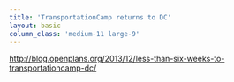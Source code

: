 ```yaml
---
title: 'TransportationCamp returns to DC'
layout: basic
column_class: 'medium-11 large-9'
---
```


http://blog.openplans.org/2013/12/less-than-six-weeks-to-transportationcamp-dc/
